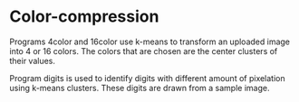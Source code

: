 # Color-compression

Programs 4color and 16color use k-means to transform an uploaded image into 4 or 16 colors. The colors that are chosen are the center clusters of their values.

Program digits is used to identify digits with different amount of pixelation using k-means clusters. These digits are drawn from a sample image.
